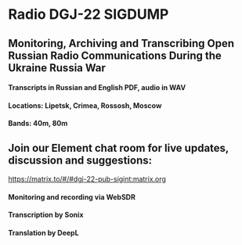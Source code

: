 # Radio DGJ-22 SIGDUMP

## Monitoring, Archiving and Transcribing Open Russian Radio Communications During the Ukraine Russia War

#### Transcripts in Russian and English PDF, audio in WAV
#### Locations: Lipetsk, Crimea, Rossosh, Moscow
#### Bands: 40m, 80m

## Join our Element chat room for live updates, discussion and suggestions:

https://matrix.to/#/#dgj-22-pub-sigint:matrix.org  


#### Monitoring and recording via WebSDR
#### Transcription by Sonix
#### Translation by DeepL
